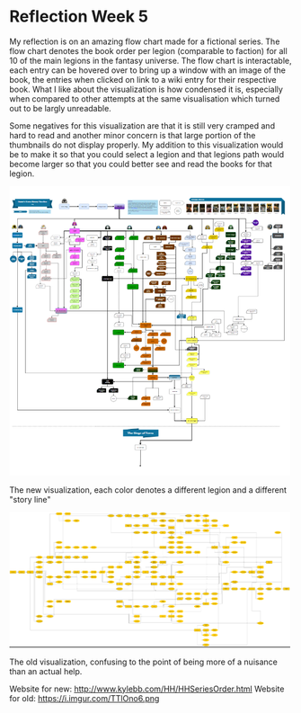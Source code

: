 # Reflection Week 5

My reflection is on an amazing flow chart made for a fictional series. The flow chart denotes the book order per legion (comparable to faction) for all 10 of the main legions
in the fantasy universe. The flow chart is interactable, each entry can be hovered over to bring up a window with an image of the book, the entries when clicked on link to a wiki entry 
for their respective book. What I like about the visualization is how condensed it is, especially when compared to other attempts at the same visualisation which turned out to be
largly unreadable. 

Some negatives for this visualization are that it is still very cramped and hard to read and another minor concern is that large portion of the thumbnails do not display properly. My addition to this 
visualization would be to make it so that you could select a legion and that legions path would become larger so that you could better see and read the books for that legion.

<img src="assets/warhammerFlowChart.PNG" width="500">

The new visualization, each color denotes a different legion and a different "story line" 

<img src="assets/warhammerFlowChartOld.PNG" width="500">

The old visualization, confusing to the point of being more of a nuisance than an actual help.

Website for new: http://www.kylebb.com/HH/HHSeriesOrder.html
Website for old: https://i.imgur.com/TTlOno6.png
